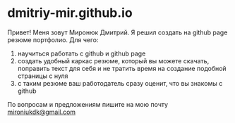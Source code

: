 # dmitriy-mir.github.io

Привет!
Меня зовут Миронюк Дмитрий. Я решил создать на github page резюме портфолио. Для чего: 

1. научиться работать с github и github page
2. создать удобный каркас резюме, который вы можете скачать, поправить текст для себя и не тратить время на создание подобной страницы с нуля
3. с таким резюме ваш работодатель сразу оценит, что вы знакомы с github

По вопросам и предложениям пишите на мою почту mironiukdk@gmail.com
